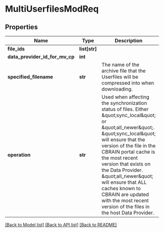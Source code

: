 # MultiUserfilesModReq

## Properties
Name | Type | Description | Notes
------------ | ------------- | ------------- | -------------
**file_ids** | **list[str]** |  | [optional] 
**data_provider_id_for_mv_cp** | **int** |  | [optional] 
**specified_filename** | **str** | The name of the archive file that the Userfiles will be compressed into when downloading. | [optional] 
**operation** | **str** | Used when affecting the synchronization status of files. Either \&quot;sync_local\&quot; or \&quot;all_newer\&quot;. \&quot;sync_local\&quot; will ensure that the version of the file in the CBRAIN portal cache is the most recent version that exists on the Data Provider. \&quot;all_newer\&quot; will ensure that ALL caches known to CBRAIN are updated with the most recent version of the files in the host Data Provider. | [optional] 

[[Back to Model list]](../README.md#documentation-for-models) [[Back to API list]](../README.md#documentation-for-api-endpoints) [[Back to README]](../README.md)


